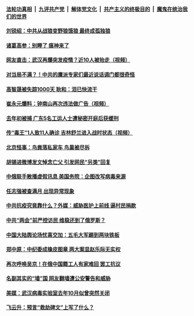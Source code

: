 

####  [法轮功真相](../../../../basic/blob/master/README.md?t=05110102) &nbsp;|&nbsp; [九评共产党](../../../../9ping.md/blob/master/README.md?t=05110102) &nbsp;|&nbsp; [解体党文化](../../../../jtdwh.md/blob/master/README.md?t=05110102)  &nbsp;|&nbsp; [共产主义的终极目的](../../../../gczydzjmd.md/blob/master/README.md?t=05110102) &nbsp;|&nbsp; [魔鬼在统治我们的世界](../../../../mgztzwmdsj.md/blob/master/README.md?t=05110102) 

#### [刘锐绍：中共从战狼变野狼饿狼 最终成孤独狼](../pages/soh5/377122.md?t=05110102) 
#### [诸葛高参：别睡了  瘟神来了](../pages/soh5/377113.md?t=05110102) 
#### [网友直击：武汉再爆突发疫情？近10人被抬走（视频）](../pages/soh5/377107.md?t=05110102) 
#### [对当局不满？！中共的鹰派专家们最近说话调门都很奇怪](../pages/soh5/377074.md?t=05110102) 
#### [高智晟被失踪1000天 耿和：泪已快流干](../pages/soh5/377098.md?t=05110102) 
#### [崔永元爆料：钟南山再次违法做广告（视频）](../pages/soh5/377071.md?t=05110102) 
#### [去年初被捕 广东5名工运人士遭秘密开庭后获缓刑](../pages/soh5/377092.md?t=05110102) 
#### [传“毒王”1人致11人确诊 吉林舒兰进入战时状态（视频）](../pages/soh5/377062.md?t=05110102) 
#### [北京怪事：鸟粪落私家车 鸟巢被尽拆 ](../pages/soh5/377059.md?t=05110102) 
#### [胡锡进微博发文悼念亡父 引发网民“另类”回复](../pages/soh5/377047.md?t=05110102) 
#### [中俄联手散播虚假讯息  美国务院：企图改写病毒来源](../pages/soh5/376993.md?t=05110102) 
#### [任志强被查满月 出现异常现象](../pages/soh5/376978.md?t=05110102) 
#### [中共抗疫究竟靠什么？外媒：威胁医护上前线 逼村民捐款](../pages/soh5/376957.md?t=05110102) 
#### [中共“两会”前严控访民 维稳还到了俄罗斯？](../pages/soh5/376960.md?t=05110102) 
#### [中国大陆舆论场忧喜交加：五毛大军踢到两块铁板](../pages/soh5/376951.md?t=05110102) 
#### [郑中原：中纪委成橡皮图章 两大案显赵乐际无实权](../pages/soh5/376948.md?t=05110102) 
#### [再次呼唤吴京！在俄中国籍工人有家难回 罢工抗议](../pages/soh5/376930.md?t=05110102) 
#### [名副其实的“墙”国  网友翻墙遭公安警告和威胁](../pages/soh5/376900.md?t=05110102) 
#### [美媒：武汉病毒实验室去年10月似曾突然关闭](../pages/soh5/376921.md?t=05110102) 
#### [飞云升：预言“救劫碑文”上写了什么？](../pages/soh5/376879.md?t=05110102) 
